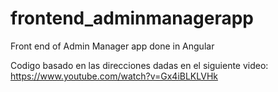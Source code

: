 # frontend_adminmanagerapp
Front end of Admin Manager app done in Angular


Codigo basado en las direcciones dadas en el siguiente video: https://www.youtube.com/watch?v=Gx4iBLKLVHk
